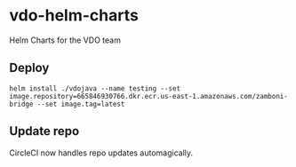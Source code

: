 # vdo-helm-charts
Helm Charts for the VDO team

## Deploy
```
helm install ./vdojava --name testing --set image.repository=665846930766.dkr.ecr.us-east-1.amazonaws.com/zamboni-bridge --set image.tag=latest 
```

## Update repo
CircleCI now handles repo updates automagically.
